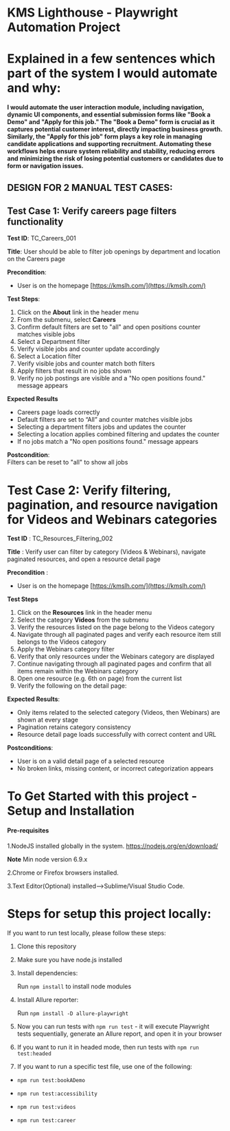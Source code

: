 # KMS Lighthouse - Playwright Automation Project


# Explained in a few sentences which part of the system I would automate and why:

**I would automate the user interaction module, including navigation, dynamic UI components, and essential submission forms like "Book a Demo" and "Apply for this job."
The "Book a Demo" form is crucial as it captures potential customer interest, directly impacting business growth.
Similarly, the "Apply for this job" form plays a key role in managing candidate applications and supporting recruitment.
Automating these workflows helps ensure system reliability and stability, reducing errors and minimizing the risk of losing potential customers or candidates due to form or navigation issues.**


## DESIGN FOR 2 MANUAL TEST CASES:

## Test Case 1: Verify careers page filters functionality


**Test ID**: TC_Careers_001

**Title**: User should be able to filter job openings by department and location on the Careers page

**Precondition**:  
- User is on the homepage [https://kmslh.com/](https://kmslh.com/)  

**Test Steps**:  
1. Click on the **About** link in the header menu
2. From the submenu, select **Careers**  
3. Confirm default filters are set to "all" and open positions counter matches visible jobs  
4. Select a Department filter  
5. Verify visible jobs and counter update accordingly  
6. Select a Location filter  
7. Verify visible jobs and counter match both filters  
8. Apply filters that result in no jobs shown  
9. Verify no job postings are visible and a "No open positions found." message appears  


**Expected Results**
- Careers page loads correctly
- Default filters are set to “All” and counter matches visible jobs
- Selecting a department filters jobs and updates the counter
- Selecting a location applies combined filtering and updates the counter
- If no jobs match a "No open positions found." message appears


**Postcondition**:  
Filters can be reset to "all" to show all jobs  


# Test Case 2: Verify filtering, pagination, and resource navigation for Videos and Webinars categories

**Test ID** : TC_Resources_Filtering_002

**Title** : Verify user can filter by category (Videos & Webinars), navigate paginated resources, and open a resource detail page

**Precondition** :
- User is on the homepage [https://kmslh.com/](https://kmslh.com/)

**Test Steps**
1. Click on the **Resources** link in the header menu
2. Select the category **Videos** from the submenu
3. Verify the resources listed on the page belong to the Videos category
4. Navigate through all paginated pages and verify each resource item still belongs to the Videos category
5. Apply the Webinars category filter
6. Verify that only resources under the Webinars category are displayed
7. Continue navigating through all paginated pages and confirm that all items remain within the Webinars category
8. Open one resource (e.g. 6th on page) from the current list
9. Verify the following on the detail page:

**Expected Results**:
- Only items related to the selected category (Videos, then Webinars) are shown at every stage
- Pagination retains category consistency
- Resource detail page loads successfully with correct content and URL

**Postconditions**:
- User is on a valid detail page of a selected resource
- No broken links, missing content, or incorrect categorization appears



# To Get Started with this project - Setup and Installation


#### Pre-requisites
1.NodeJS installed globally in the system.
https://nodejs.org/en/download/

**Note** Min node version 6.9.x

2.Chrome or Firefox browsers installed.

3.Text Editor(Optional) installed-->Sublime/Visual Studio Code.


# Steps for setup this project locally:

If you want to run test locally, please follow these steps:

1. Clone this repository

2. Make sure you have node.js installed

3. Install dependencies:
  
    Run ```npm install``` to install node modules

 4. Install Allure reporter:
 
    Run ```npm install -D allure-playwright```

5. Now you can run tests with ```npm run test``` - it will execute Playwright tests sequentially, generate an Allure report, and open it in your browser

6. If you want to run it in headed mode, then run tests with ```npm run test:headed```

7. If you want to run a specific test file, use one of the following:

- ```npm run test:bookADemo```

- ```npm run test:accessibility```

- ```npm run test:videos```

- ```npm run test:career```
